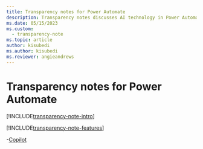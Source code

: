 ```yaml
---
title: Transparency notes for Power Automate
description: Transparency notes discusses AI technology in Power Automate and the key considerations for making use of this technology responsibly.
ms.date: 05/15/2023
ms.custom: 
  - transparency-note
ms.topic: article
author: kisubedi
ms.author: kisubedi
ms.reviewer: angieandrews
---
```


# Transparency notes for Power Automate

[!INCLUDE[transparency-note-intro](../includes/transparency-note-intro.md)]

[!INCLUDE[transparency-note-features](../includes/transparency-note-features.md)]

-[Copilot]([Link])